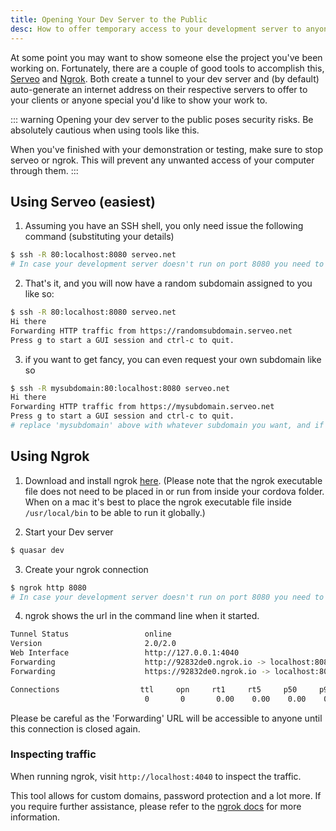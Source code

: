 ```yaml
---
title: Opening Your Dev Server to the Public
desc: How to offer temporary access to your development server to anyone on the Internet.
---
```

At some point you may want to show someone else the project you've been working on. Fortunately, there are a couple of good tools to accomplish this, [Serveo](https://serveo.net/) and [Ngrok](https://ngrok.com/). Both create a tunnel to your dev server and (by default) auto-generate an internet address on their respective servers to offer to your clients or anyone special you'd like to show your work to.

::: warning
Opening your dev server to the public poses security risks. Be absolutely cautious when using tools like this.

When you've finished with your demonstration or testing, make sure to stop serveo or ngrok. This will prevent any unwanted access of your computer through them.
:::

## Using Serveo (easiest)

1. Assuming you have an SSH shell, you only need issue the following command (substituting your details)
``` bash
$ ssh -R 80:localhost:8080 serveo.net
# In case your development server doesn't run on port 8080 you need to change the number to the correct port
```

2. That's it, and you will now have a random subdomain assigned to you like so:
``` bash
$ ssh -R 80:localhost:8080 serveo.net
Hi there
Forwarding HTTP traffic from https://randomsubdomain.serveo.net
Press g to start a GUI session and ctrl-c to quit.
```

3. if you want to get fancy, you can even request your own subdomain like so
``` bash
$ ssh -R mysubdomain:80:localhost:8080 serveo.net
Hi there
Forwarding HTTP traffic from https://mysubdomain.serveo.net
Press g to start a GUI session and ctrl-c to quit.
# replace 'mysubdomain' above with whatever subdomain you want, and if it is available, you will have it.
```



## Using Ngrok

1. Download and install ngrok [here](https://ngrok.com/download).
(Please note that the ngrok executable file does not need to be placed in or run from inside your cordova folder. When on a mac it's best to place the ngrok executable file inside `/usr/local/bin` to be able to run it globally.)

2. Start your Dev server
``` bash
$ quasar dev
```

3. Create your ngrok connection
``` bash
$ ngrok http 8080
# In case your development server doesn't run on port 8080 you need to change the number to the correct port
```

4. ngrok shows the url in the command line when it started.
``` bash
Tunnel Status                 online
Version                       2.0/2.0
Web Interface                 http://127.0.0.1:4040
Forwarding                    http://92832de0.ngrok.io -> localhost:8080
Forwarding                    https://92832de0.ngrok.io -> localhost:8080

Connections                  ttl     opn     rt1     rt5     p50     p90
                              0       0       0.00    0.00    0.00    0.00
```
Please be careful as the 'Forwarding' URL will be accessible to anyone until this connection is closed again.

### Inspecting traffic

When running ngrok, visit `http://localhost:4040` to inspect the traffic.

This tool allows for custom domains, password protection and a lot more. If you require further assistance, please refer to the [ngrok docs](https://ngrok.com/docs) for more information.
